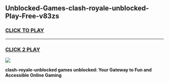 
## Unblocked-Games-clash-royale-unblocked-Play-Free-v83zs
<h3>
<a href="https://premium76.site?title=clash-royale-unblocked&ref=23A">CLICK TO PLAY</a></h3>
<hr>

<h3>
<a href="https://premium76.site?title=clash-royale-unblocked&ref=23A">CLICK 2 PLAY</a>
  
</h3>

<a href="https://premium76.site?title=clash-royale-unblocked&ref=23A"><img src="https://clearcache.store/games.png"></a>


**clash-royale-unblocked games unblocked: Your Gateway to Fun and Accessible Online Gaming**
